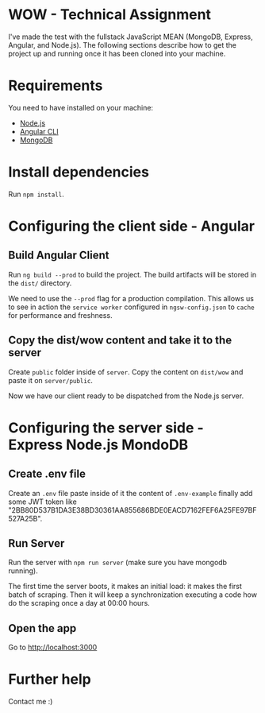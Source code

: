 # WOW - Technical Assignment

I've made the test with the fullstack JavaScript MEAN (MongoDB, Express, Angular, and Node.js). The following sections describe how to get the project up and running once it has been cloned into your machine.

# Requirements

You need to have installed on your machine: 
* [Node.js](https://nodejs.org)
* [Angular CLI](https://github.com/angular/angular-cli)
* [MongoDB](https://www.mongodb.com)

# Install dependencies

Run `npm install`.

# Configuring the client side - Angular

## Build Angular Client

Run `ng build --prod` to build the project. The build artifacts will be stored in the `dist/` directory.

We need to use the `--prod` flag for a production compilation. This allows us to see in action the `service worker` configured in `ngsw-config.json` to `cache` for performance and freshness.

## Copy the dist/wow content and take it to the server

Create `public` folder inside of `server`. Copy the content on `dist/wow` and paste it on `server/public`.

Now we have our client ready to be dispatched from the Node.js server.


# Configuring the server side - Express Node.js MondoDB

## Create .env file

Create an `.env` file paste inside of it the content of `.env-example` finally add some JWT token like "2BB80D537B1DA3E38BD30361AA855686BDE0EACD7162FEF6A25FE97BF527A25B".

## Run Server
Run the server with  `npm run server` (make sure you have mongodb running).

The first time the server boots, it makes an initial load: it makes the first batch of scraping. Then it will keep a synchronization executing a code how do the scraping once a day at 00:00 hours.

## Open the app
Go to [http://localhost:3000](http://localhost:3000)

# Further help

Contact me :)
